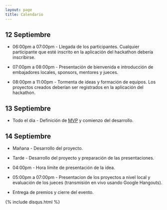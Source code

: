 ```yaml
---
layout: page
title: Calendario
---
```


## 12 Septiembre

* 06:00pm a 07:00pm - Llegada de los participantes. Cualquier participante que esté inscrito en la aplicación del hackathon debería inscribirse.

* 07:00pm a 08:00pm - Presentación de bienvenida e introducción de embajadores locales, sponsors, mentores y jueces.

* 08:00pm a 11:00pm - Tormenta de ideas y formación de equipos. Los proyectos creados deberían ser registrados en la aplicación del hackathon.

## 13 Septiembre

* Todo el día - Definición de [MVP](http://en.wikipedia.org/wiki/Minimum_viable_product) y comienzo del desarrollo.

## 14 Septiembre

* Mañana - Desarrollo del proyecto.

* Tarde - Desarrollo del proyecto y preparación de las presentaciones.

* 04:00pm - Hora límite de presentación de la idea.

* 05:00pm a 07:00pm - Presentacion de los proyectos a nivel local y evaluación de los jueces (transmisión en vivo usando Google Hangouts).

* Entrega de premios y cierre del evento.

{% include disqus.html %}
